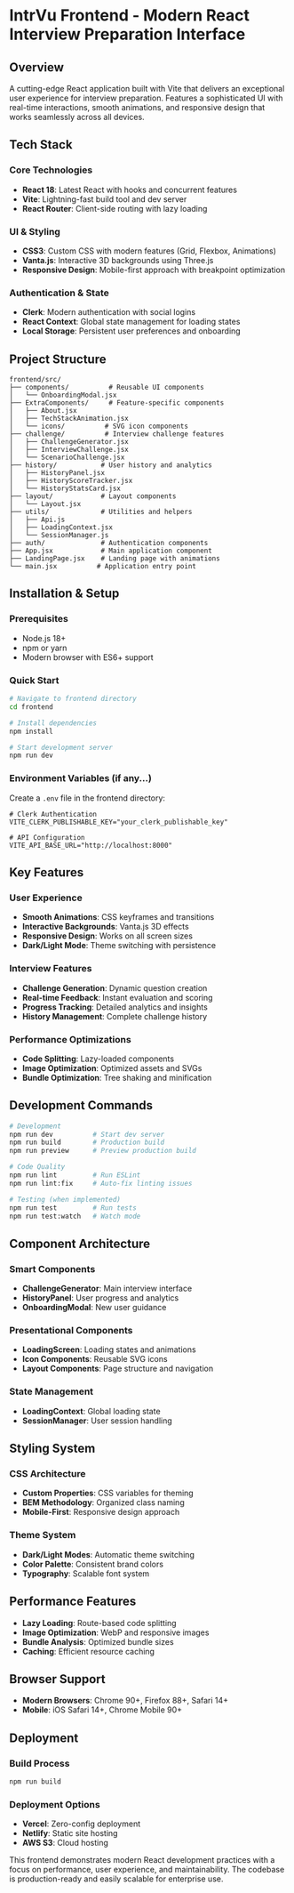 # IntrVu Frontend - Modern React Interview Preparation Interface

## Overview

A cutting-edge React application built with Vite that delivers an exceptional user experience for interview preparation. Features a sophisticated UI with real-time interactions, smooth animations, and responsive design that works seamlessly across all devices.

## Tech Stack

### Core Technologies
- **React 18**: Latest React with hooks and concurrent features
- **Vite**: Lightning-fast build tool and dev server
- **React Router**: Client-side routing with lazy loading

### UI & Styling
- **CSS3**: Custom CSS with modern features (Grid, Flexbox, Animations)
- **Vanta.js**: Interactive 3D backgrounds using Three.js
- **Responsive Design**: Mobile-first approach with breakpoint optimization

### Authentication & State
- **Clerk**: Modern authentication with social logins
- **React Context**: Global state management for loading states
- **Local Storage**: Persistent user preferences and onboarding

## Project Structure

```
frontend/src/
├── components/          # Reusable UI components
│   └── OnboardingModal.jsx
├── ExtraComponents/     # Feature-specific components
│   ├── About.jsx
│   ├── TechStackAnimation.jsx
│   └── icons/          # SVG icon components
├── challenge/          # Interview challenge features
│   ├── ChallengeGenerator.jsx
│   ├── InterviewChallenge.jsx
│   └── ScenarioChallenge.jsx
├── history/           # User history and analytics
│   ├── HistoryPanel.jsx
│   ├── HistoryScoreTracker.jsx
│   └── HistoryStatsCard.jsx
├── layout/            # Layout components
│   └── Layout.jsx
├── utils/             # Utilities and helpers
│   ├── Api.js
│   ├── LoadingContext.jsx
│   └── SessionManager.js
├── auth/              # Authentication components
├── App.jsx            # Main application component
├── LandingPage.jsx    # Landing page with animations
└── main.jsx          # Application entry point
```

## Installation & Setup

### Prerequisites
- Node.js 18+
- npm or yarn
- Modern browser with ES6+ support

### Quick Start
```bash
# Navigate to frontend directory
cd frontend

# Install dependencies
npm install

# Start development server
npm run dev
```

### Environment Variables (if any...)
Create a `.env` file in the frontend directory:

```env
# Clerk Authentication
VITE_CLERK_PUBLISHABLE_KEY="your_clerk_publishable_key"

# API Configuration
VITE_API_BASE_URL="http://localhost:8000"
```

## Key Features

### User Experience
- **Smooth Animations**: CSS keyframes and transitions
- **Interactive Backgrounds**: Vanta.js 3D effects
- **Responsive Design**: Works on all screen sizes
- **Dark/Light Mode**: Theme switching with persistence

### Interview Features
- **Challenge Generation**: Dynamic question creation
- **Real-time Feedback**: Instant evaluation and scoring
- **Progress Tracking**: Detailed analytics and insights
- **History Management**: Complete challenge history

### Performance Optimizations
- **Code Splitting**: Lazy-loaded components
- **Image Optimization**: Optimized assets and SVGs
- **Bundle Optimization**: Tree shaking and minification

## Development Commands

```bash
# Development
npm run dev          # Start dev server
npm run build        # Production build
npm run preview      # Preview production build

# Code Quality
npm run lint         # Run ESLint
npm run lint:fix     # Auto-fix linting issues

# Testing (when implemented)
npm run test         # Run tests
npm run test:watch   # Watch mode
```

## Component Architecture

### Smart Components
- **ChallengeGenerator**: Main interview interface
- **HistoryPanel**: User progress and analytics
- **OnboardingModal**: New user guidance

### Presentational Components
- **LoadingScreen**: Loading states and animations
- **Icon Components**: Reusable SVG icons
- **Layout Components**: Page structure and navigation

### State Management
- **LoadingContext**: Global loading state
- **SessionManager**: User session handling

## Styling System

### CSS Architecture
- **Custom Properties**: CSS variables for theming
- **BEM Methodology**: Organized class naming
- **Mobile-First**: Responsive design approach

### Theme System
- **Dark/Light Modes**: Automatic theme switching
- **Color Palette**: Consistent brand colors
- **Typography**: Scalable font system

## Performance Features

- **Lazy Loading**: Route-based code splitting
- **Image Optimization**: WebP and responsive images
- **Bundle Analysis**: Optimized bundle sizes
- **Caching**: Efficient resource caching

## Browser Support

- **Modern Browsers**: Chrome 90+, Firefox 88+, Safari 14+
- **Mobile**: iOS Safari 14+, Chrome Mobile 90+

## Deployment

### Build Process
```bash
npm run build
```

### Deployment Options
- **Vercel**: Zero-config deployment
- **Netlify**: Static site hosting
- **AWS S3**: Cloud hosting

This frontend demonstrates modern React development practices with a focus on performance, user experience, and maintainability. The codebase is production-ready and easily scalable for enterprise use.

